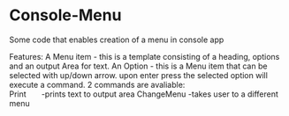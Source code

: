 # Console-Menu

Some code that enables creation of a menu in console app

Features:
A Menu item - this is a template consisting of a heading, options and an output Area for text.
An Option   - this is a Menu item that can be selected with up/down arrow. upon enter press the selected 
              option will execute a command. 2 commands are avaliable: 
                                             Print       -prints text to output area
                                             ChangeMenu  -takes user to a different menu
    
